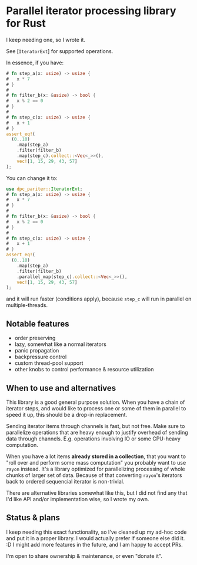 # Parallel iterator processing library for Rust

I keep needing one, so I wrote it.

See [`IteratorExt`] for supported operations.

In essence, if you have:

```rust
# fn step_a(x: usize) -> usize {
#   x * 7
# }
# 
# fn filter_b(x: &usize) -> bool {
#   x % 2 == 0
# }
# 
# fn step_c(x: usize) -> usize {
#   x + 1
# }
assert_eq!(
  (0..10)
    .map(step_a)
    .filter(filter_b)
    .map(step_c).collect::<Vec<_>>(),
    vec![1, 15, 29, 43, 57]
);
```

You can change it to:

```rust
use dpc_pariter::IteratorExt;
# fn step_a(x: usize) -> usize {
#   x * 7
# }
# 
# fn filter_b(x: &usize) -> bool {
#   x % 2 == 0
# }
# 
# fn step_c(x: usize) -> usize {
#   x + 1
# }
assert_eq!(
  (0..10)
    .map(step_a)
    .filter(filter_b)
    .parallel_map(step_c).collect::<Vec<_>>(),
    vec![1, 15, 29, 43, 57]
);
```

and it will run faster (conditions apply), because
`step_c` will run in parallel on multiple-threads.

## Notable features

* order preserving
* lazy, somewhat like a normal iterators
* panic propagation
* backpressure control
* custom thread-pool support
* other knobs to control performance & resource utilization

## When to use and alternatives

This library is a good general purpose solution. When you have
a chain of iterator steps, and would like to process one or some
of them in parallel to speed it up, this should be a drop-in
replacement.

Sending iterator items through channels is fast, but not free.
Make sure to parallelize operations that are heavy enough to justify
overhead of sending data through channels. E.g.
operations involving IO or some CPU-heavy computation.

When you have a lot items **already stored in a collection**,
that you want to "roll over and perform some mass computation"
you probably want to use `rayon` instead. It's a library optimized
for parallelizing processing of whole chunks of larger set of data.
Because of that converting `rayon`'s iterators back to ordered
sequencial iterator is non-trivial.

There are alternative libraries somewhat like this, but I did not
find any that I'd like API and/or implementation wise, so I wrote
my own.

## Status & plans

I keep needing this exact functionality, so I've cleaned up my
ad-hoc code and put it in a proper library. I would
actually prefer if someone else did it. :D I might add
more features in the future, and I am happy to accept
PRs.

I'm open to share ownership & maintenance, or even "donate it".
